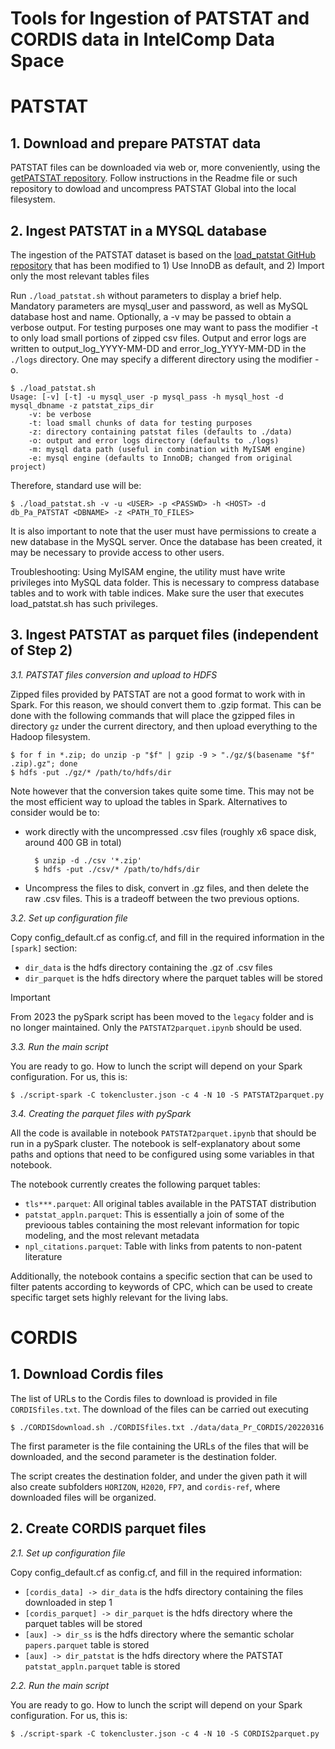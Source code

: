 # Tools for Ingestion of PATSTAT and CORDIS data in IntelComp Data Space

# **PATSTAT**

## **1. Download and prepare PATSTAT data**

PATSTAT files can be downloaded via web or, more conveniently, using the [getPATSTAT repository](https://github.com/IntelCompH2020/getPATSTAT). Follow instructions in the Readme file or such repository to dowload and uncompress PATSTAT Global into the local filesystem.

## **2. Ingest PATSTAT in a MYSQL database**

The ingestion of the PATSTAT dataset is based on the [load_patstat GitHub repository](https://github.com/simonemainardi/load_patstat) that has been modified to 1) Use InnoDB as default, and 2) Import only the most relevant tables files

Run `./load_patstat.sh` without parameters to display a brief help. Mandatory parameters are mysql_user and password, as well as MySQL database host and name. Optionally, a -v may be passed to obtain a verbose output. For testing purposes one may want to pass the modifier -t to only load small portions of zipped csv files. Output and error logs are written to output_log_YYYY-MM-DD and error_log_YYYY-MM-DD in the `./logs` directory. One may specify a different directory using the modifier -o.

    $ ./load_patstat.sh
    Usage: [-v] [-t] -u mysql_user -p mysql_pass -h mysql_host -d mysql_dbname -z patstat_zips_dir
        -v: be verbose
        -t: load small chunks of data for testing purposes
        -z: directory containing patstat files (defaults to ./data)
        -o: output and error logs directory (defaults to ./logs)
        -m: mysql data path (useful in combination with MyISAM engine)
        -e: mysql engine (defaults to InnoDB; changed from original project)

Therefore, standard use will be:

    $ ./load_patstat.sh -v -u <USER> -p <PASSWD> -h <HOST> -d db_Pa_PATSTAT <DBNAME> -z <PATH_TO_FILES> 
    
It is also important to note that the user must have permissions to create a new database in the MySQL server. Once the database has been created, it may be necessary to provide access to other users.

Troubleshooting: Using MyISAM engine, the utility must have write privileges into MySQL data folder. This is necessary to compress database tables and to work with table indices. Make sure the user that executes load_patstat.sh has such privileges.

## **3. Ingest PATSTAT as parquet files (independent of Step 2)**

*3.1. PATSTAT files conversion and upload to HDFS*

Zipped files provided by PATSTAT are not a good format to work with in Spark. For this reason, we should convert them to .gzip format. This can be done with the following commands that will place the gzipped files in directory `gz` under the current directory, and then upload everything to the Hadoop filesystem.

    $ for f in *.zip; do unzip -p "$f" | gzip -9 > "./gz/$(basename "$f" .zip).gz"; done
    $ hdfs -put ./gz/* /path/to/hdfs/dir

Note however that the conversion takes quite some time. This may not be the most efficient way to upload the tables in Spark. Alternatives to consider would be to:

- work directly with the uncompressed .csv files (roughly x6 space disk, around 400 GB in total) 

        $ unzip -d ./csv '*.zip'
        $ hdfs -put ./csv/* /path/to/hdfs/dir

- Uncompress the files to disk, convert in .gz files, and then delete the raw .csv files. This is a tradeoff between the two previous options.

*3.2. Set up configuration file*

Copy config_default.cf as config.cf, and fill in the required information in the `[spark]` section:

- `dir_data` is the hdfs directory containing the .gz of .csv files
- `dir_parquet` is the hdfs directory where the parquet tables will be stored

> [!IMPORTANT]
> From 2023 the pySpark script has been moved to the `legacy` folder and is no longer maintained. Only the `PATSTAT2parquet.ipynb` should be used.

*3.3. Run the main script* 

You are ready to go. How to lunch the script will depend on your Spark configuration. For us, this is:

    $ ./script-spark -C tokencluster.json -c 4 -N 10 -S PATSTAT2parquet.py

*3.4. Creating the parquet files with pySpark* 

All the code is available in notebook `PATSTAT2parquet.ipynb` that should be run in a pySpark cluster. The notebook is self-explanatory about some paths and options that need to be configured using some variables in that notebook.

The notebook currently creates the following parquet tables:

- `tls***.parquet`: All original tables available in the PATSTAT distribution
- `patstat_appln.parquet`: This is essentially a join of some of the previoous tables containing the most relevant information for topic modeling, and the most relevant metadata
- `npl_citations.parquet`: Table with links from patents to non-patent literature

Additionally, the notebook contains a specific section that can be used to filter patents according to keywords of CPC, which can be used to create specific target sets highly relevant for the living labs.

# **CORDIS**

## **1. Download Cordis files**

The list of URLs to the Cordis files to download is provided in file `CORDISfiles.txt`. The download of the files can be carried out executing

```$ ./CORDISdownload.sh ./CORDISfiles.txt ./data/data_Pr_CORDIS/20220316```

The first parameter is the file containing the URLs of the files that will be downloaded, and the second parameter is the destination folder.

The script creates the destination folder, and under the given path it will also create subfolders `HORIZON`, `H2020`, `FP7`, and `cordis-ref`, where downloaded files will be organized.

## **2. Create CORDIS parquet files**

*2.1. Set up configuration file*

Copy config_default.cf as config.cf, and fill in the required information:

- `[cordis_data] -> dir_data` is the hdfs directory containing the files downloaded in step 1
- `[cordis_parquet] -> dir_parquet` is the hdfs directory where the parquet tables will be stored
- `[aux] -> dir_ss` is the hdfs directory where the semantic scholar `papers.parquet` table is stored
- `[aux] -> dir_patstat` is the hdfs directory where the PATSTAT `patstat_appln.parquet` table is stored

*2.2. Run the main script*

You are ready to go. How to lunch the script will depend on your Spark configuration. For us, this is:

    $ ./script-spark -C tokencluster.json -c 4 -N 10 -S CORDIS2parquet.py

